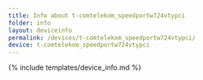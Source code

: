 ```yaml
---
title: Info about t-comtelekom_speedportw724vtypci
folder: info
layout: deviceinfo
permalink: /devices/t-comtelekom_speedportw724vtypci/
device: t-comtelekom_speedportw724vtypci
---
```

{% include templates/device_info.md %}
